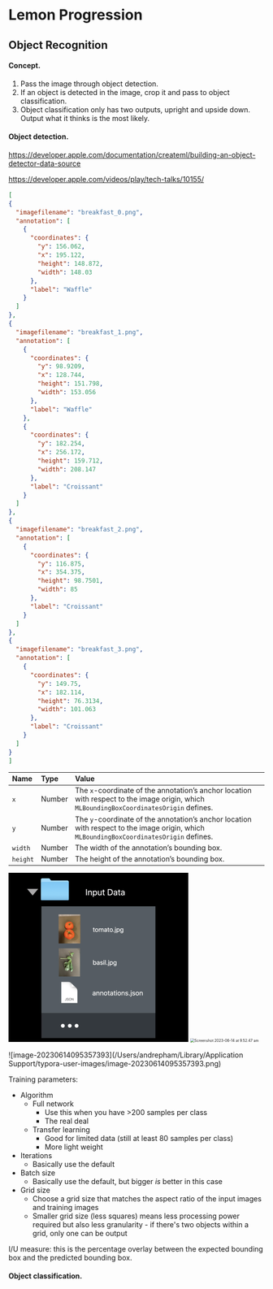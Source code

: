 # Lemon Progression

## Object Recognition

#### Concept.

1. Pass the image through object detection.
2. If an object is detected in the image, crop it and pass to object classification.
3. Object classification only has two outputs, upright and upside down. Output what it thinks is the most likely.

#### Object detection.

https://developer.apple.com/documentation/createml/building-an-object-detector-data-source

https://developer.apple.com/videos/play/tech-talks/10155/

```json
[
{
  "imagefilename": "breakfast_0.png",
  "annotation": [
    {
      "coordinates": {
        "y": 156.062,
        "x": 195.122,
        "height": 148.872,
        "width": 148.03
      },
      "label": "Waffle"
    }
  ]
},
{
  "imagefilename": "breakfast_1.png",
  "annotation": [
    {
      "coordinates": {
        "y": 98.9209,
        "x": 128.744,
        "height": 151.798,
        "width": 153.056
      },
      "label": "Waffle"
    },
    {
      "coordinates": {
        "y": 182.254,
        "x": 256.172,
        "height": 159.712,
        "width": 208.147
      },
      "label": "Croissant"
    }
  ]
},
{
  "imagefilename": "breakfast_2.png",
  "annotation": [
    {
      "coordinates": {
        "y": 116.875,
        "x": 354.375,
        "height": 98.7501,
        "width": 85
      },
      "label": "Croissant"
    }
  ]
},
{
  "imagefilename": "breakfast_3.png",
  "annotation": [
    {
      "coordinates": {
        "y": 149.75,
        "x": 182.114,
        "height": 76.3134,
        "width": 101.063
      },
      "label": "Croissant"
    }
  ]
}
]
```

| Name     | Type   | Value                                                        |
| :------- | :----- | :----------------------------------------------------------- |
| `x`      | Number | The `x`-coordinate of the annotation’s anchor location with respect to the image origin, which `MLBoundingBoxCoordinatesOrigin` defines. |
| `y`      | Number | The `y`-coordinate of the annotation’s anchor location with respect to the image origin, which `MLBoundingBoxCoordinatesOrigin` defines. |
| `width`  | Number | The width of the annotation’s bounding box.                  |
| `height` | Number | The height of the annotation’s bounding box.                 |

<img src="Assets/Screenshot 2023-06-14 at 9.50.49 am.png" alt="Screenshot 2023-06-14 at 9.50.49 am" style="zoom: 50%;" /> 

<img src="/Users/andrepham/Desktop/Repos/LemonApp/Docs/Assets/Screenshot 2023-06-14 at 9.52.47 am.png" alt="Screenshot 2023-06-14 at 9.52.47 am" style="zoom:50%;" /> 

![image-20230614095357393](/Users/andrepham/Library/Application Support/typora-user-images/image-20230614095357393.png) 

Training parameters:

* Algorithm
    * Full network
        * Use this when you have >200 samples per class
        * The real deal
    * Transfer learning
        * Good for limited data (still at least 80 samples per class)
        * More light weight
* Iterations
    * Basically use the default
* Batch size
    * Basically use the default, but bigger *is* better in this case
* Grid size
    * Choose a grid size that matches the aspect ratio of the input images and training images
    * Smaller grid size (less squares) means less processing power required but also less granularity - if there's two objects within a grid, only one can be output

I/U measure: this is the percentage overlay between the expected bounding box and the predicted bounding box.

#### Object classification.



